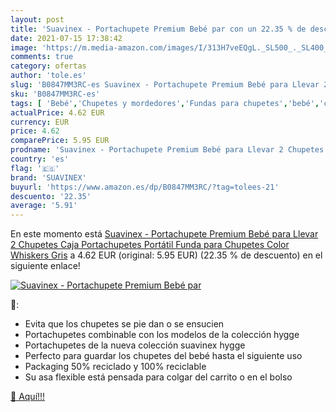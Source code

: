 ```yaml
---
layout: post
title: 'Suavinex - Portachupete Premium Bebé par con un 22.35 % de descuento'
date: 2021-07-15 17:38:42
image: 'https://m.media-amazon.com/images/I/313H7veEQgL._SL500_._SL400_.jpg'
comments: true
category: ofertas
author: 'tole.es'
slug: 'B0847MM3RC-es Suavinex - Portachupete Premium Bebé para Llevar 2...'
sku: 'B0847MM3RC-es'
tags: [ 'Bebé','Chupetes y mordedores','Fundas para chupetes','bebé','chupetes','suavinex', ]
actualPrice: 4.62 EUR
currency: EUR
price: 4.62
comparePrice: 5.95 EUR
prodname: 'Suavinex - Portachupete Premium Bebé para Llevar 2 Chupetes  Caja Portachupetes Portátil  Funda para Chupetes  Color Whiskers Gris'
country: 'es'
flag: '🇪🇸'
brand: 'SUAVINEX'
buyurl: 'https://www.amazon.es/dp/B0847MM3RC/?tag=tolees-21'
descuento: '22.35'
average: '5.91'
---
```


En este momento está [Suavinex - Portachupete Premium Bebé para Llevar 2 Chupetes  Caja Portachupetes Portátil  Funda para Chupetes  Color Whiskers Gris](https://www.amazon.es/dp/B0847MM3RC/?tag=tolees-21) a 4.62 EUR (original: 5.95 EUR) (22.35 %  de descuento) en el siguiente enlace!

[![Suavinex - Portachupete Premium Bebé par](https://m.media-amazon.com/images/I/313H7veEQgL._SL500_._SL400_.jpg)](https://www.amazon.es/dp/B0847MM3RC/?tag=tolees-21)

🔎:

- Evita que los chupetes se pie dan o se ensucien
- Portachupetes combinable con los modelos de la colección hygge
- Portachupetes de la nueva colección suavinex hygge
- Perfecto para guardar los chupetes del bebé hasta el siguiente uso
- Packaging 50% reciclado y 100% reciclable
- Su asa flexible está pensada para colgar del carrito o en el bolso

[🛒 Aquí!!!](https://www.amazon.es/dp/B0847MM3RC/?tag=tolees-21)
